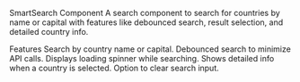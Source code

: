 SmartSearch Component
A search component to search for countries by name or capital with features like debounced search, result selection, and detailed country info.

Features
Search by country name or capital.
Debounced search to minimize API calls.
Displays loading spinner while searching.
Shows detailed info when a country is selected.
Option to clear search input.